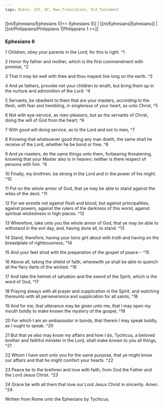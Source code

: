 ```yaml
---
tags: Bible, JST, NT, New_Translation, Old_Testament
---
```


[[nt/Ephesians/Ephesians 5|<< Ephesians 5]] | [[nt/Ephesians|Ephesians]] | [[nt/Philippians/Philippians 1|Philippians 1 >>]]

### Ephesians 6

1 Children, obey your parents in the Lord; for this is right.  ^1

2 Honor thy father and mother, which is the first commandment with promise,  ^2

3 That it may be well with thee and thou mayest live long on the earth.  ^3

4 And ye fathers, provoke not your children to wrath, but bring them up in the nurture and admonition of the Lord.  ^4

5 Servants, be obedient to them that are your masters, according to the flesh, with fear and trembling, in singleness of your heart, as unto Christ,  ^5

6 Not with eye-service, as men-pleasers, but as the servants of Christ, doing the will of God from the heart;  ^6

7 With good will doing service, as to the Lord and not to men,  ^7

8 Knowing that whatsoever good thing any man doeth, the same shall he receive of the Lord, whether he be bond or free.  ^8

9 And ye masters, do the same things unto them, forbearing threatening, knowing that your Master also is in heaven; neither is there respect of persons with him.  ^9

10 Finally, my brethren, be strong in the Lord and in the power of his might.  ^10

11 Put on the whole armor of God, that ye may be able to stand against the wiles of the devil.  ^11

12 For we wrestle not against flesh and blood, but against principalities, against powers, against the rulers of the darkness of this world, against spiritual wickedness in high places.  ^12

13 Wherefore, take unto you the whole armor of God, that ye may be able to withstand in the evil day, and, having done all, to stand.  ^13

14 Stand, therefore, having your loins girt about with truth and having on the breastplate of righteousness,  ^14

15 And your feet shod with the preparation of the gospel of peace\--  ^15

16 Above all, taking the shield of faith, wherewith ye shall be able to quench all the fiery darts of the wicked.  ^16

17 And take the helmet of salvation and the sword of the Spirit, which is the word of God,  ^17

18 Praying always with all prayer and supplication in the Spirit, and watching thereunto with all perseverance and supplication for all saints,  ^18

19 And for me, that utterance may be given unto me, that I may open my mouth boldly to make known the mystery of the gospel,  ^19

20 For which I am an ambassador in bonds, that therein I may speak boldly, as I ought to speak.  ^20

21 But that ye also may know my affairs and how I do, Tychicus, a beloved brother and faithful minister in the Lord, shall make known to you all things,  ^21

22 Whom I have sent unto you for the same purpose, that ye might know our affairs and that he might comfort your hearts.  ^22

23 Peace be to the brethren and love with faith, from God the Father and the Lord Jesus Christ.  ^23

24 Grace be with all them that love our Lord Jesus Christ in sincerity. Amen.  ^24

 Written from Rome unto the Ephesians by Tychicus. 

 
